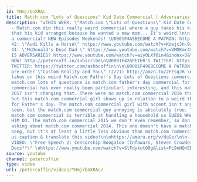 ```yaml
---
id: YHmjrbnXRAc
title: Match.com "Lots of Questions" Kid Date Commercial | Adversaries⁴³
description: "★THIS WEEK: \"Match.com \"Lots of Questions\" Kid Date Commercial\"
  - Match.com did this really weird commercial where a guy takes his kid on a date
  that his kid arranged because he wanted a new mom... It's weird.\n\n ★It's not JUST
  a commercial! NEW Episodes Weekends! \U0001F4A5BECOME A PATRON: http://patreon.com/petercoffin\n\n\n★EPISODE
  42: \"Audi Kills a Horse\" https://www.youtube.com/watch?v=KowjcJn-9zw&list=PL9oHQnEByWyXeSTT3Vm3oyTR-e3Tg0Vj0\n★EPISODE
  41: \"McDonald's Dead Dad \" https://www.youtube.com/watch?v=VMOKmr4SlXc&list=PL9oHQnEByWyXeSTT3Vm3oyTR-e3Tg0Vj0\n\n\n★WHAT
  IS ADVERSARIES? https://www.youtube.com/watch?v=eiyOLXfOin4&index=3&list=PL9oHQnEByWyXeSTT3Vm3oyTR-e3Tg0Vj0\n\n*************************\n\n\U0001F4FASubscribe
  NOW! http://petercoff.in/subscribe\n\U0001F426PETER'S TWITTER: https://twitter.com/petercoffin\n\U0001F426ASHLEIGH'S
  TWITTER: https://twitter.com/ashbcoffin\n\n\U0001F496BECOME A PATRON! http://patreon.com/petercoffin\n\U0001F4D5
  pre-order \"Custom Reality and You\" (2/21) http://amzn.to/2FEsqJR \n\n*************************\n\nADVERSARIES
  takes on this weird Match.com Father's Day Lots of Questions commercial. Weirdly,
  match.com lots of questions is match.com father's day commercial for 2017. No match.com
  commercial has ever really been particularl interesting, and this match.com commercial
  2017 isn't changing that. There were no match.com commercial 2016 that did it either,
  but this match.com commercial girl shows up in relation to a weird thing a kid does
  for Father's day. The match.com commercial girl with accent isn't anywhere to be
  seen, but the match.com commercial guy annoying is absolutely true. The guy in this
  match com commercial is terrible at handling a household so GUESS WHAT THEY HAVE
  HIM DO. The match.com commercial 2015 we don't even remember, so don't even bother
  asking about match.com commercial 2014. This one doesn't have a match.com commercial
  song, but it's at least a little less obvious than match.com commercial first date.\n\nHelp
  us caption & translate this video!\n\nhttps://amara.org/v/daGe/\n\n-~-~~-~~~-~~-~-\nNEW
  VIDEO: \"Free Speech 2: Censorship Boogaloo (Infowars, Steven Crowder) | Very Important
  Docs²³\" \nhttps://www.youtube.com/watch?v=SlFdykutQ0g&list=PL9oHQnEByWyXObkJN9YYQS9hxBjpN8RLG\n-~-~~-~~~-~~-~-"
source: youtube
channel: petercoffin
type: video
url: /petercoffin/videos/YHmjrbnXRAc/
---
```

